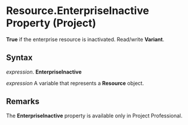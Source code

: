 
# Resource.EnterpriseInactive Property (Project)

 **True** if the enterprise resource is inactivated. Read/write **Variant**.


## Syntax

 _expression_. **EnterpriseInactive**

 _expression_ A variable that represents a **Resource** object.


## Remarks

The  **EnterpriseInactive** property is available only in Project Professional.

